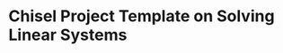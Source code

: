 Chisel Project Template on Solving Linear Systems
=================================================

